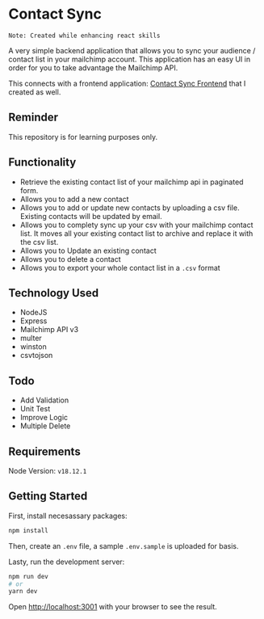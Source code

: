 
# Contact Sync
`Note: Created while enhancing react skills`

A very simple backend application that allows you to sync your audience / contact list in your mailchimp account.
This application has an easy UI in order for you to take advantage the Mailchimp API.

This connects with a frontend application:  [Contact Sync Frontend](https://github.com/diontristen/contact-sync-fe) that I created as well.

## Reminder

This repository is for learning purposes only.

## Functionality
- Retrieve the existing contact list of your mailchimp api in paginated form.
- Allows you to add a new contact
- Allows you to add or update new contacts by uploading a csv file. Existing contacts will be updated by email.
- Allows you to complety sync up your csv with your mailchimp contact list. It moves all your existing contact list to archive and replace it with the csv list.
- Allows you to Update an existing contact
- Allows you to delete a contact
- Allows you to export your whole contact list in a `.csv` format


## Technology Used
 - NodeJS
 - Express
 - Mailchimp API v3
 - multer
 - winston
 - csvtojson


## Todo
 - Add Validation
 - Unit Test
 - Improve Logic
 - Multiple Delete
 

## Requirements

Node Version: `v18.12.1`


## Getting Started

First, install necesassary packages:
```bash
npm install
```

Then, create an `.env` file, a sample `.env.sample` is uploaded for basis.

Lasty, run the development server:

```bash
npm run dev
# or
yarn dev
```

Open [http://localhost:3001](http://localhost:3001) with your browser to see the result.
